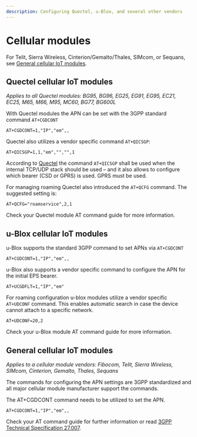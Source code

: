 ```yaml
---
description: Configuring Quectel, u-Blox, and several other vendors
---
```

# Cellular modules

For Telit, Sierra Wireless, Cinterion/Gemalto/Thales, SIMcom, or Sequans, see [General cellular IoT modules](#general-cellular-iot-modules).

## Quectel cellular IoT modules

*Applies to all Quectel modules: BG95, BG96, EG25, EG91, EG95, EC21, EC25, M65, M66, M95, MC60, BG77, BG600L*

With Quectel modules the APN can be set with the 3GPP standard command `AT+CGDCONT`

```console
AT+CGDCONT=1,"IP","em",,
```

Quectel also utilizes a vendor specific command `AT+QICSGP`:

```console
AT+QICSGP=1,1,"em","","",1
```

According to [Quectel](https://www.quectel.com/faqs/12-8-what-is-the-difference-between-cgdcont-and-qicsgp/) the command `AT+QICSGP` shall be used when the internal TCP/UDP stack should be used – and it also allows to configure which bearer (CSD or GPRS) is used. GPRS must be used.

For managing roaming Quectel also introduced the `AT+QCFG` command.
The suggested setting is:

```console
AT+QCFG="roamservice",2,1
```

Check your Quectel module AT command guide for more information.

## u-Blox cellular IoT modules

u-Blox supports the standard 3GPP command to set APNs via `AT+CGDCONT`

```console
AT+CGDCONT=1,"IP","em",,
```

u-Blox also supports a vendor specific command to configure the APN for the initial EPS bearer.

```console
AT+UCGDFLT=1,"IP","em"
```

For roaming configuration u-blox modules utilize a vendor specific `AT+UDCONF` command.
This enables automatic search in case the device cannot attach to a specific network.

```console
AT+UDCONF=20,2
```

Check your u-Blox module AT command guide for more information.

## General cellular IoT modules

*Applies to a cellular module vendors: Fibocom, Telit, Sierra Wireless, SIMcom, Cinterion, Gemalto, Thales, Sequans*

The commands for configuring the APN settings are 3GPP standardized and all major cellular module manufacturer support the commands.

The AT+CGDCONT command needs to be utilized to set the APN.

```console
AT+CGDCONT=1,"IP","em",,
```

Check your AT command guide for further information or read [3GPP Technical Specification 27.007](https://portal.3gpp.org/desktopmodules/Specifications/SpecificationDetails.aspx?specificationId=1515).
